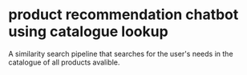 # product recommendation chatbot using catalogue lookup
A similarity search pipeline that searches for the user's needs in the catalogue of all products avalible.
